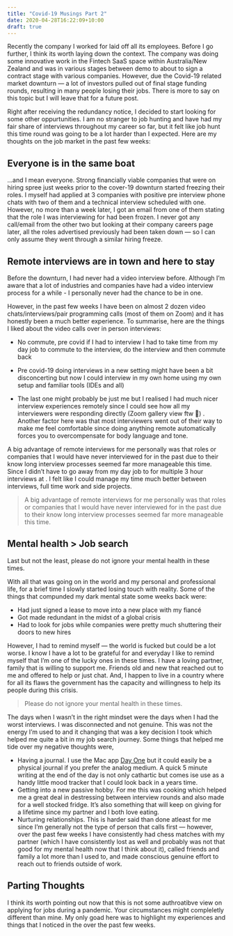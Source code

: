 ```yaml
---
title: "Covid-19 Musings Part 2"
date: 2020-04-28T16:22:09+10:00
draft: true
---
```


Recently the company I worked for laid off all its employees. Before I go further, I think its worth laying down the context. The company was doing some innovative work in the Fintech SaaS space within Australia/New Zealand and was in various stages between demo to about to sign a contract stage with various companies. However, due the Covid-19 related market downturn — a lot of investors pulled out of final stage funding  rounds, resulting in many people losing their jobs. There is more to say on this topic but I will leave that for a future post.

Right after receiving the redundancy notice, I decided to start looking for some other oppurtunities. I am no stranger to job hunting and have had my fair share of interviews throughout my career so far, but it felt like job hunt this time round was going to be a lot harder than I expected. Here are my thoughts on the job market in the past few weeks:

## Everyone is in the same boat

…and I mean everyone. Strong financially viable companies that were on hiring spree just weeks prior to the cover-19 downturn started freezing their roles. I myself had applied at 3 companies with positive pre interview phone chats with two of them and a technical interview scheduled with one. However, no more than a week later, I got an email from one of them stating that the role I was interviewing for had been frozen. I never got any call/email from the other two but looking at their company careers page later, all the roles advertised previously had been taken down — so I can only assume they went through a similar hiring freeze.

## Remote interviews are in town and here to stay

Before the downturn, I had never had a video interview before. Although I’m aware that a lot of industries and companies have had a video interview process for a while - I personally never had the chance to be in one.

However, in the past few weeks I have been on almost 2 dozen video chats/interviews/pair programming calls (most of them on Zoom) and it has honestly been a much better experience. To summarise, here are the things I liked about the video calls over in person interviews:

- No commute, pre covid if I had to interview I had to take time from my day job to commute to the interview, do the interview and then commute back

- Pre covid-19 doing interviews in a new setting might have been a bit disconcerting but now I could interview in my own home using my own setup and familiar tools (IDEs and all)

- The last one might probably be just me but I realised I had much nicer interview experiences remotely since I could see how all my interviewers were responding directly (Zoom gallery view ftw 🙌) . Another factor here was that most interviewers went out of their way to make me feel comfortable since doing anything remote automatically forces you to overcompensate for body language and tone.

A big advantage of remote interviews for me personally was that roles or companies that I would have never interviewed for in the past due to their know long interview processes seemed far more manageable this time. Since I didn’t have to go away from my day job to for multiple 3 hour interviews at <insert big corp name here>. I felt like I could manage my time much better between interviews, full time work and side projects.

> A big advantage of remote interviews for me personally was that roles or companies that I would have never interviewed for in the past due to their know long interview processes seemed far more manageable this time.

## Mental health > Job search
Last but not the least, please do not ignore your mental health in these times.

With all that was going on in the world and my personal and professional life, for a brief time I slowly started losing touch with reality. Some of the things that compunded my dark mental state some weeks back were:

- Had just signed a lease to move into a new place with my fiancé
- Got made redundant in the midst of a global crisis
- Had to look for jobs while companies were pretty much shuttering their doors to new hires

However, I had to remind myself — the world is fucked but could be a lot worse. I know I have a lot to be grateful for and everyday I like to remind myself that I’m one of the lucky ones in these times. I have a loving partner, family that is willing to support me. Friends old and new that reached out to me and offered to help or just chat. And, I happen to live in a country where for all its flaws the government has the capacity and willingness to help its people during this crisis.

>Please do not ignore your mental health in these times.

The days when I wasn’t in the right mindset were the days when I had the worst interviews. I was disconnected and not genuine. This was not the energy I’m used to and it changing that was a key decision I took which helped me quite a bit in my job search journey. Some things that helped me tide over my negative thoughts were,

- Having a journal. I use the Mac app [Day One](https://dayoneapp.com/) but it could easily be a physical journal if you prefer the analog medium. A quick 5 minute writing at the end of the day is not only cathartic but comes ise use as a handy little mood tracker that I could look back in a years time.
- Getting into a new passive hobby. For me this was cooking which helped me a great deal in destressing between interview rounds and also made for a well stocked fridge. It’s also something that will keep on giving for a lifetime since my partner and I both love eating.
- Nurturing relationships. This is harder said than done atleast for me since I’m generally not the type of person that calls first — however, over the past few weeks I have consistently had chess matches with my partner (which I have consistently lost as well and probably was not that good for my mental health now that I think about it), called friends and family a lot more than I used to, and made conscious genuine effort to reach out to friends outside of work.

## Parting Thoughts
I think its worth pointing out now that this is not some authroatibve view on applying for jobs during a pandemic. Your circumstances might  compleletly different than mine. My only goad here was to highlight my experiences and things that I noticed in the over the past few weeks.


